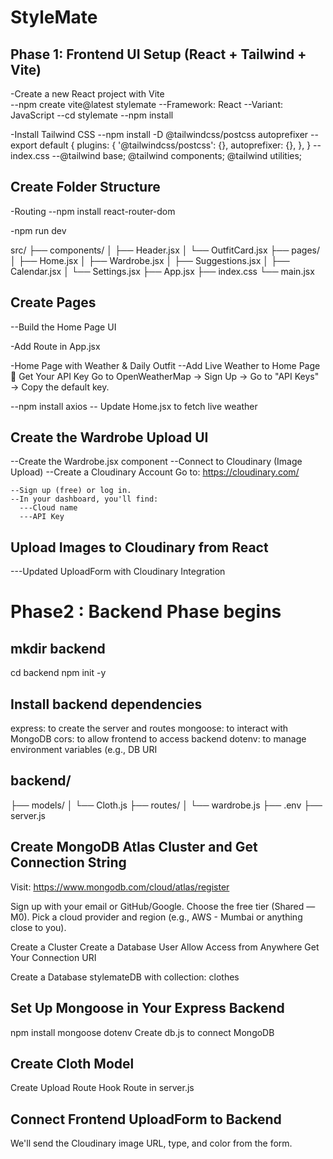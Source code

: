 # StyleMate

## Phase 1: Frontend UI Setup (React + Tailwind + Vite)
   -Create a new React project with Vite      
   --npm create vite@latest stylemate
   --Framework: React
   --Variant: JavaScript
   --cd stylemate
   --npm install

  -Install Tailwind CSS
  --npm install -D @tailwindcss/postcss autoprefixer
  --export default {
   plugins: {
    '@tailwindcss/postcss': {},
    autoprefixer: {},
   },
  }
   --index.css
   --@tailwind base;
     @tailwind components;
     @tailwind utilities;


## Create Folder Structure

 -Routing
 --npm install react-router-dom

 -npm run dev

  src/
  ├── components/
  │   ├── Header.jsx
  │   └── OutfitCard.jsx
  ├── pages/
  │   ├── Home.jsx
  │   ├── Wardrobe.jsx
  │   ├── Suggestions.jsx
  │   ├── Calendar.jsx
  │   └── Settings.jsx
  ├── App.jsx 
  ├── index.css
  └── main.jsx

## Create Pages
  --Build the Home Page UI

  -Add Route in App.jsx

  -Home Page with Weather & Daily Outfit
  --Add Live Weather to Home Page
     🔑 Get Your API Key
      Go to OpenWeatherMap → Sign Up → Go to "API Keys" → Copy the default key.

  --npm install axios
  -- Update Home.jsx to fetch live weather

## Create the Wardrobe Upload UI
  --Create the Wardrobe.jsx component
  --Connect to Cloudinary (Image Upload)
  --Create a Cloudinary Account
    Go to: https://cloudinary.com/

    --Sign up (free) or log in.
    --In your dashboard, you'll find:
      ---Cloud name
      ---API Key

## Upload Images to Cloudinary from React
 ---Updated UploadForm with Cloudinary Integration


# Phase2 : Backend Phase begins
## mkdir backend
  cd backend
  npm init -y

## Install backend dependencies
   express: to create the server and routes
   mongoose: to interact with MongoDB
   cors: to allow frontend to access backend
   dotenv: to manage environment variables (e.g., DB URI
 
## backend/
├── models/
│   └── Cloth.js
├── routes/
│   └── wardrobe.js
├── .env
├── server.js
 
## Create MongoDB Atlas Cluster and Get Connection String
   Visit: https://www.mongodb.com/cloud/atlas/register

   Sign up with your email or GitHub/Google.
   Choose the free tier (Shared — M0).
   Pick a cloud provider and region (e.g., AWS - Mumbai or anything close to you).

  Create a Cluster
  Create a Database User
   Allow Access from Anywhere
  Get Your Connection URI

   Create a Database stylemateDB with collection: clothes

## Set Up Mongoose in Your Express Backend
   npm install mongoose dotenv
   Create db.js to connect MongoDB

## Create Cloth Model
   Create Upload Route
   Hook Route in server.js

## Connect Frontend UploadForm to Backend
  We'll send the Cloudinary image URL, type, and color from the form.   



